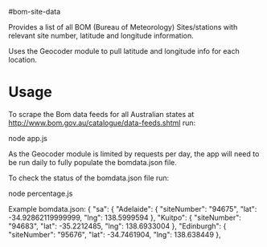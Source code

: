 #bom-site-data

Provides a list of all BOM (Bureau of Meteorology) Sites/stations with relevant site number, latitude and longitude information.

Uses the Geocoder module to pull latitude and longitude info for each location. 

# Usage #

To scrape the Bom data feeds for all Australian states at http://www.bom.gov.au/catalogue/data-feeds.shtml run:

node app.js

As the Geocoder module is limited by requests per day, the app will need to be run daily to fully populate the bomdata.json file.

To check the status of the bomdata.json file run: 

node percentage.js

Example bomdata.json:
{
    "sa": {
        "Adelaide": {
            "siteNumber": "94675",
            "lat": -34.92862119999999,
            "lng": 138.5999594
        },
        "Kuitpo": {
            "siteNumber": "94683",
            "lat": -35.2212485,
            "lng": 138.6933004
        },
        "Edinburgh": {
            "siteNumber": "95676",
            "lat": -34.7461904,
            "lng": 138.638449
        },